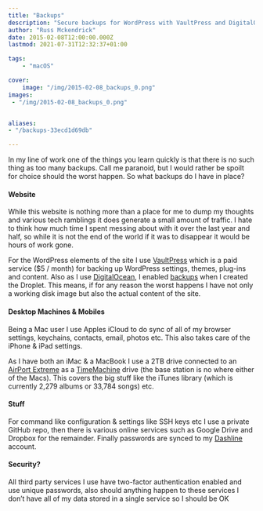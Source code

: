 ```yaml
---
title: "Backups"
description: "Secure backups for WordPress with VaultPress and DigitalOcean. Macs synced via iCloud and Time Machine. Essential data stored on private GitHub, Google Drive, and Dropbox with enhanced security."
author: "Russ Mckendrick"
date: 2015-02-08T12:00:00.000Z
lastmod: 2021-07-31T12:32:37+01:00

tags:
    - "macOS"

cover:
    image: "/img/2015-02-08_backups_0.png" 
images:
 - "/img/2015-02-08_backups_0.png"


aliases:
- "/backups-33ecd1d69db"

---
```


In my line of work one of the things you learn quickly is that there is no such thing as too many backups. Call me paranoid, but I would rather be spoilt for choice should the worst happen. So what backups do I have in place?

#### Website

While this website is nothing more than a place for me to dump my thoughts and various tech ramblings it does generate a small amount of traffic. I hate to think how much time I spent messing about with it over the last year and half, so while it is not the end of the world if it was to disappear it would be hours of work gone.

For the WordPress elements of the site I use [VaultPress](http://vaultpress.com) which is a paid service ($5 / month) for backing up WordPress settings, themes, plug-ins and content. Also as I use [DigitalOcean](https://www.digitalocean.com/?refcode=52ec4dc3647e), I enabled [backups](https://www.digitalocean.com/help/technical/backup/) when I created the Droplet. This means, if for any reason the worst happens I have not only a working disk image but also the actual content of the site.

#### Desktop Machines & Mobiles

Being a Mac user I use Apples iCloud to do sync of all of my browser settings, keychains, contacts, email, photos etc. This also takes care of the iPhone & iPad settings.

As I have both an iMac & a MacBook I use a 2TB drive connected to an [AirPort Extreme](https://www.apple.com/uk/airport-extreme/) as a [TimeMachine](http://www.apple.com/uk/support/timemachine/) drive (the base station is no where either of the Macs). This covers the big stuff like the iTunes library (which is currently 2,279 albums or 33,784 songs) etc.

#### Stuff

For command like configuration & settings like SSH keys etc I use a private GitHub repo, then there is various online services such as Google Drive and Dropbox for the remainder. Finally passwords are synced to my [Dashline](/2014/12/13/password-managers/) account.

#### Security?

All third party services I use have two-factor authentication enabled and use unique passwords, also should anything happen to these services I don’t have all of my data stored in a single service so I should be OK
